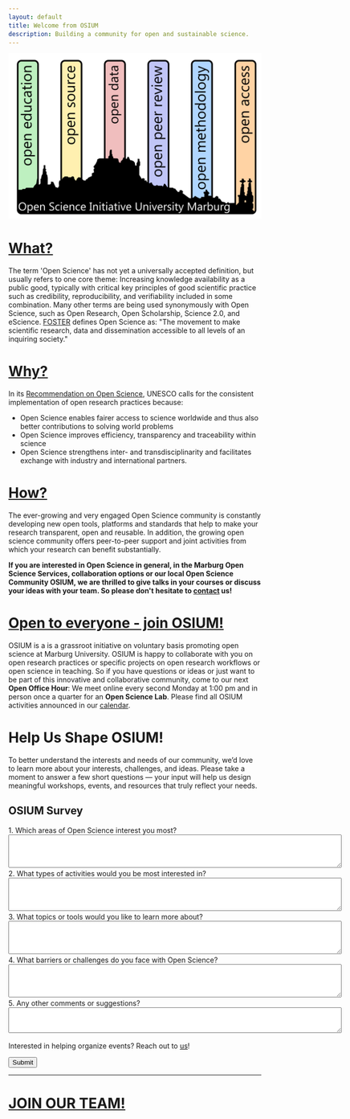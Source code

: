 ```yaml
---
layout: default
title: Welcome from OSIUM
description: Building a community for open and sustainable science.
---
```


![OSIUM_Logo](./assets/images/OSIUM_logo.png)

# [What?](./open-science.md) 
The term 'Open Science' has not yet a universally accepted definition, but usually refers to one core theme: Increasing knowledge availability as a public good, typically with critical key principles of good scientific practice such as credibility, reproducibility, and verifiability included in some combination. Many other terms are being used synonymously with Open Science, such as Open Research, Open Scholarship, Science 2.0, and eScience.
[FOSTER](https://www.fosteropenscience.eu/) defines Open Science as: "The movement to make scientific research, data and dissemination accessible to all levels of an inquiring society."

# [Why?](./reasons.md)
In its <a href="https://unesdoc.unesco.org/ark:/48223/pf0000379949">Recommendation on Open Science</a>, UNESCO calls for the consistent implementation of open research practices because:
* Open Science enables fairer access to science worldwide and thus also better contributions to solving world problems
* Open Science improves efficiency, transparency and traceability within science
* Open Science strengthens inter- and transdisciplinarity and facilitates exchange with industry and international partners.

# [How?](./tools-and-resources.md)
The ever-growing and very engaged Open Science community is constantly developing new open tools, platforms and standards that help to make your research transparent, open and reusable.
In addition, the growing open science community offers peer-to-peer support and joint activities from which your research can benefit substantially.

**If you are interested in Open Science in general, in the Marburg Open Science Services, collaboration options or our local Open Science Community OSIUM, we are thrilled to give talks in your courses or discuss your ideas with your team. So please don't hesitate to <a href="mailto:osium.contact@gmail.com">contact</a> us!**

# [Open to everyone - join OSIUM!](./team.md)

OSIUM is a is a grassroot initiative on voluntary basis promoting open science at Marburg University.
OSIUM is happy to collaborate with you on open research practices or specific projects on open research workflows or open science in teaching.
So if you have questions or ideas or just want to be part of this innovative and collaborative community, come to our next **Open Office Hour**: We meet online every second Monday at 1:00 pm and in person once a quarter for an **Open Science Lab**. Please find all OSIUM activities announced in our [calendar](./calendar-page.md).

# Help Us Shape OSIUM!

To better understand the interests and needs of our community, we’d love to learn more about your interests, challenges, and ideas. Please take a moment to answer a few short questions — your input will help us design meaningful workshops, events, and resources that truly reflect your needs.

<form action="https://formspree.io/f/mpwdndkb" method="POST">
  <input type="hidden" name="_redirect" value="https://OpenScienceInitiativeUniversityMarburg.github.io/thank-you/">
  <h2>OSIUM Survey</h2>

  <label>
    1. Which areas of Open Science interest you most?
    <br>
    <textarea name="areas_of_interest" rows="4" cols="80"></textarea>
  </label>

  <label>
    2. What types of activities would you be most interested in?
    <br>
    <textarea name="activities_of_interest" rows="4" cols="80"></textarea>
  </label>

  <label>
    3. What topics or tools would you like to learn more about?
    <br>
    <textarea name="topics_of_interest" rows="4" cols="80"></textarea>
  </label>

  <label>
    4. What barriers or challenges do you face with Open Science?
    <br>
    <textarea name="barriers_to_open_science" rows="4" cols="80"></textarea>
  </label>
  
  <label>
    5. Any other comments or suggestions?
    <br>
    <textarea name="other_comments" rows="3" cols="80"></textarea>
  </label>

  Interested in helping organize events? Reach out to <a href="mailto:osium.contact@gmail.com">us</a>!
  
  <button type="submit">Submit</button>
</form>


---

# [JOIN OUR TEAM!](./join.md)
